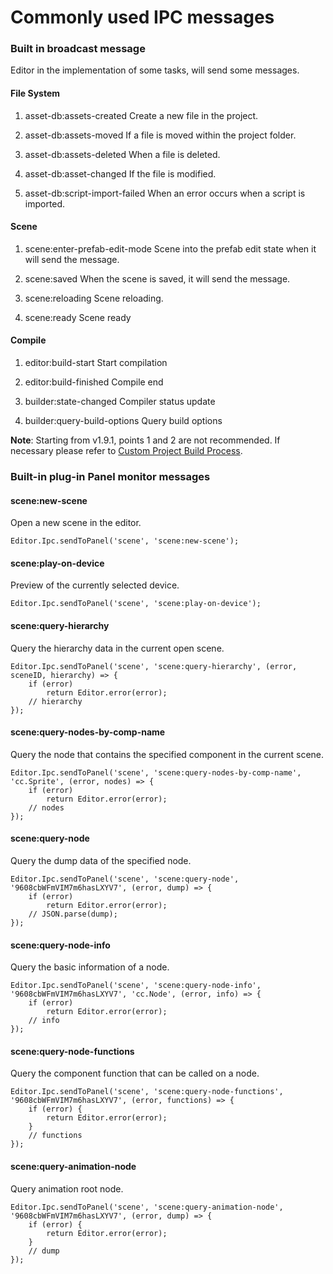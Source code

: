 # Commonly used IPC messages

### Built in broadcast message

Editor in the implementation of some tasks, will send some messages.

#### File System

1. asset-db:assets-created
Create a new file in the project.

2. asset-db:assets-moved
If a file is moved within the project folder.

3. asset-db:assets-deleted
When a file is deleted.

4. asset-db:asset-changed
If the file is modified.

5. asset-db:script-import-failed
When an error occurs when a script is imported.

#### Scene

1. scene:enter-prefab-edit-mode
Scene into the prefab edit state when it will send the message.

2. scene:saved
When the scene is saved, it will send the message.

3. scene:reloading
Scene reloading.

4. scene:ready
Scene ready

#### Compile

1. editor:build-start
Start compilation

2. editor:build-finished
Compile end

3. builder:state-changed
Compiler status update

4. builder:query-build-options
Query build options

**Note**: Starting from v1.9.1, points 1 and 2 are not recommended. If necessary please refer to [Custom Project Build Process](../../publish/custom-project-build-template.md).

### Built-in plug-in Panel monitor messages

#### scene:new-scene

Open a new scene in the editor.
```javacript
Editor.Ipc.sendToPanel('scene', 'scene:new-scene');
```

#### scene:play-on-device

Preview of the currently selected device.
```javacript
Editor.Ipc.sendToPanel('scene', 'scene:play-on-device');
```

#### scene:query-hierarchy

Query the hierarchy data in the current open scene.
```javacript
Editor.Ipc.sendToPanel('scene', 'scene:query-hierarchy', (error, sceneID, hierarchy) => {
    if (error)
        return Editor.error(error);
    // hierarchy
});
```

#### scene:query-nodes-by-comp-name

Query the node that contains the specified component in the current scene.
```javacript
Editor.Ipc.sendToPanel('scene', 'scene:query-nodes-by-comp-name', 'cc.Sprite', (error, nodes) => {
    if (error)
        return Editor.error(error);
    // nodes
});
```

#### scene:query-node

Query the dump data of the specified node.
```javacript
Editor.Ipc.sendToPanel('scene', 'scene:query-node', '9608cbWFmVIM7m6hasLXYV7', (error, dump) => {
    if (error)
        return Editor.error(error);
    // JSON.parse(dump);
});
```

#### scene:query-node-info

Query the basic information of a node.
```javacript
Editor.Ipc.sendToPanel('scene', 'scene:query-node-info', '9608cbWFmVIM7m6hasLXYV7', 'cc.Node', (error, info) => {
    if (error)
        return Editor.error(error);
    // info
});
```

#### scene:query-node-functions

Query the component function that can be called on a node.
```javacript
Editor.Ipc.sendToPanel('scene', 'scene:query-node-functions', '9608cbWFmVIM7m6hasLXYV7', (error, functions) => {
    if (error) {
        return Editor.error(error);
    }
    // functions
});
```

#### scene:query-animation-node

Query animation root node.
```javacript
Editor.Ipc.sendToPanel('scene', 'scene:query-animation-node', '9608cbWFmVIM7m6hasLXYV7', (error, dump) => {
    if (error) {
        return Editor.error(error);
    }
    // dump
});
```